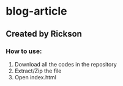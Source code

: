 # blog-article
## Created by Rickson

### How to use:
1. Download all the codes in the repository
2. Extract/Zip the file
3. Open index.html

